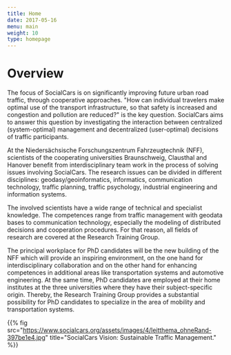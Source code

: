 ```yaml
---
title: Home
date: 2017-05-16
menu: main
weight: 10
type: homepage
---
```


# Overview

The focus of SocialCars is on significantly improving future urban road traffic, through cooperative approaches. "How can individual travelers make optimal use of the transport infrastructure, so that safety is increased and congestion and pollution are reduced?" is the key question. SocialCars aims to answer this question by investigating the interaction between centralized (system-optimal) management and decentralized (user-optimal) decisions of traffic participants.

At the Niedersächsische Forschungszentrum Fahrzeugtechnik (NFF), scientists of the cooperating universities Braunschweig, Clausthal and Hanover benefit from interdisciplinary team work in the process of solving issues involving SocialCars. The research issues can be divided in different disciplines: geodasy/geoinformatics, informatics, communication technology, traffic planning, traffic psychology, industrial engineering and information systems.

The involved scientists have a wide range of technical and specialist knowledge. The competences range from traffic management with geodata bases to communication technology, especially the modeling of distributed decisions and cooperation procedures. For that reason, all fields of research are covered at the Research Training Group.

The principal workplace for PhD candidates will be the new building of the NFF which will provide an inspiring environment, on the one hand for interdisciplinary collaboration and on the other hand for enhancing competences in additional areas like transportation systems and automotive engineering. At the same time, PhD candidates are employed at their home institutes at the three universities where they have their subject-specific origin. Thereby, the Research Training Group provides a substantial possibility for PhD candidates to specialize in the area of mobility and transportation systems.

{{% fig src="https://www.socialcars.org/assets/images/4/leitthema_ohneRand-397be1e4.jpg" title="SocialCars Vision: Sustainable Traffic Management." %}}